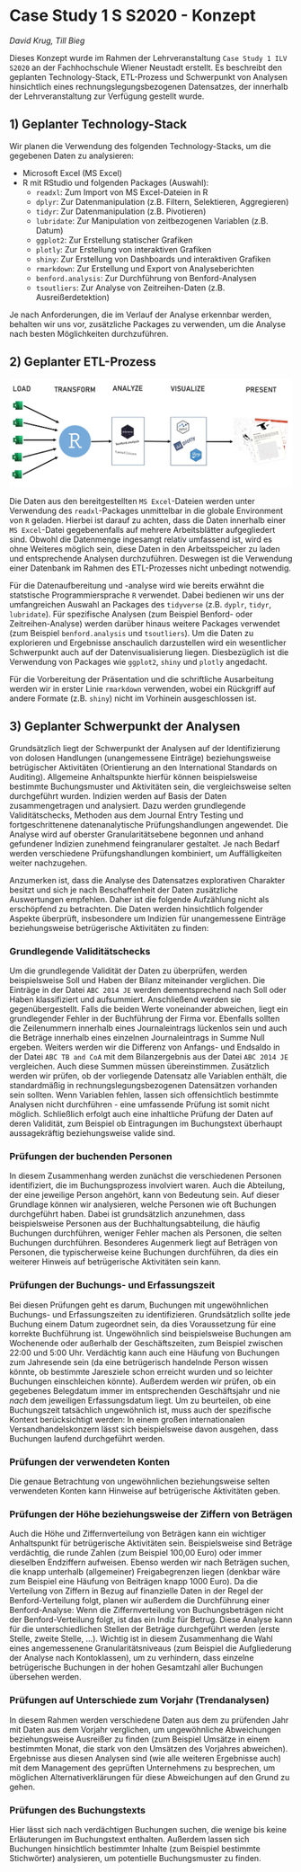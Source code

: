 # Case Study 1 S S2020 - Konzept
_David Krug, Till Bieg_

Dieses Konzept wurde im Rahmen der Lehrveranstaltung `Case Study 1 ILV S2020` an der Fachhochschule Wiener Neustadt erstellt. Es beschreibt den geplanten Technology-Stack, ETL-Prozess und Schwerpunkt von Analysen hinsichtlich eines rechnungslegungsbezogenen Datensatzes, der innerhalb der Lehrveranstaltung zur Verfügung gestellt wurde.

## 1) Geplanter Technology-Stack

Wir planen die Verwendung des folgenden Technology-Stacks, um die gegebenen Daten zu analysieren:

* Microsoft Excel (MS Excel)
* R mit RStudio und folgenden Packages (Auswahl):
  * `readxl`: Zum Import von MS Excel-Dateien in R
  * `dplyr`: Zur Datenmanipulation (z.B. Filtern, Selektieren, Aggregieren)
  * `tidyr`: Zur Datenmanipulation (z.B. Pivotieren)
  * `lubridate`: Zur Manipulation von zeitbezogenen Variablen (z.B. Datum)
  * `ggplot2`: Zur Erstellung statischer Grafiken
  * `plotly`: Zur Erstellung von interaktiven Grafiken
  * `shiny`: Zur Erstellung von Dashboards und interaktiven Grafiken
  * `rmarkdown`: Zur Erstellung und Export von Analyseberichten
  * `benford.analysis`: Zur Durchführung von Benford-Analysen
  * `tsoutliers`: Zur Analyse von Zeitreihen-Daten (z.B. Ausreißerdetektion)

Je nach Anforderungen, die im Verlauf der Analyse erkennbar werden, behalten wir uns vor, zusätzliche Packages zu verwenden, um die Analyse nach besten Möglichkeiten durchzuführen.

## 2) Geplanter ETL-Prozess

<img src="./images/etl_process.JPG" width="700">

Die Daten aus den bereitgestellten `MS Excel`-Dateien werden unter Verwendung des `readxl`-Packages unmittelbar in die globale Environment von `R` geladen. Hierbei ist darauf zu achten, dass die Daten innerhalb einer `MS Excel`-Datei gegebenenfalls auf mehrere Arbeitsblätter aufgegliedert sind. Obwohl die Datenmenge ingesamgt relativ umfassend ist, wird es ohne Weiteres möglich sein, diese Daten in den Arbeitsspeicher zu laden und entsprechende Analysen durchzuführen. Deswegen ist die Verwendung einer Datenbank im Rahmen des ETL-Prozesses nicht unbedingt notwendig.

Für die Datenaufbereitung und -analyse wird wie bereits erwähnt die statstische Programmiersprache `R` verwendet. Dabei bedienen wir uns der umfangreichen Auswahl an Packages des `tidyverse` (z.B. `dyplr`, `tidyr`, `lubridate`). Für spezifische Analysen (zum Beispiel Benford- oder Zeitreihen-Analyse) werden darüber hinaus weitere Packages verwendet (zum Beispiel `benford.analysis` und `tsoutliers`). Um die Daten zu explorieren und Ergebnisse anschaulich darzustellen wird ein wesentlicher Schwerpunkt auch auf der Datenvisualisierung liegen. Diesbezüglich ist die Verwendung von Packages wie `ggplot2`, `shiny` und `plotly` angedacht.

Für die Vorbereitung der Präsentation und die schriftliche Ausarbeitung werden wir in erster Linie `rmarkdown` verwenden, wobei ein Rückgriff auf andere Formate (z.B. `shiny`) nicht im Vorhinein ausgeschlossen ist.

## 3) Geplanter Schwerpunkt der Analysen

Grundsätzlich liegt der Schwerpunkt der Analysen auf der Identifizierung von dolosen Handlungen (unangemessene Einträge) beziehungsweise betrügischer Aktivitäten (Orientierung an den International Standards on Auditing). Allgemeine Anhaltspunkte hierfür können beispielsweise bestimmte Buchungsmuster und Aktivitäten sein, die vergleichsweise selten durchgeführt wurden. Indizien werden auf Basis der Daten zusammengetragen und analysiert. Dazu werden grundlegende Validitätschecks, Methoden aus dem Journal Entry Testing und fortgeschrittenene datenanalytische Prüfungshandlungen angewendet. Die Analyse wird auf oberster Granularitätsebene begonnen und anhand gefundener Indizien zunehmend feingranularer gestaltet. Je nach Bedarf werden verschiedene Prüfungshandlungen kombiniert, um Auffälligkeiten weiter nachzugehen.

Anzumerken ist, dass die Analyse des Datensatzes explorativen Charakter besitzt und sich je nach Beschaffenheit der Daten zusätzliche Auswertungen empfehlen. Daher ist die folgende Aufzählung nicht als erschöpfend zu betrachten. Die Daten werden hinsichtlich folgender Aspekte überprüft, insbesondere um Indizien für unangemessene Einträge beziehungsweise betrügerische Aktivitäten zu finden:

### Grundlegende Validitätschecks

Um die grundlegende Validität der Daten zu überprüfen, werden beispielsweise Soll und Haben der Bilanz miteinander verglichen. Die Einträge in der Datei `ABC 2014 JE` werden dementsprechend nach Soll oder Haben klassifiziert und aufsummiert. Anschließend werden sie gegenübergestellt. Falls die beiden Werte voneinander abweichen, liegt ein grundlegender Fehler in der Buchführung der Firma vor. Ebenfalls sollten die Zeilenummern innerhalb eines Journaleintrags lückenlos sein und auch die Beträge innerhalb eines einzelnen Journaleintrags in Summe Null ergeben. Weiters werden wir die Differenz von Anfangs- und Endsaldo in der Datei `ABC TB and CoA` mit dem Bilanzergebnis aus der Datei `ABC 2014 JE` vergleichen. Auch diese Summen müssen übereinstimmen. Zusätzlich werden wir prüfen, ob der vorliegende Datensatz alle Variablen enthält, die standardmäßig in rechnungslegungsbezogenen Datensätzen vorhanden sein sollten. Wenn Variablen fehlen, lassen sich offensichtlich bestimmte Analysen nicht durchführen - eine umfassende Prüfung ist somit nicht möglich. Schließlich erfolgt auch eine inhaltliche Prüfung der Daten auf deren Validität, zum Beispiel ob Eintragungen im Buchungstext überhaupt aussagekräftig beziehungsweise valide sind.

### Prüfungen der buchenden Personen

In diesem Zusammenhang werden zunächst die verschiedenen Personen identifiziert, die im Buchungsprozess involviert waren. Auch die Abteilung, der eine jeweilige Person angehört, kann von Bedeutung sein. Auf dieser Grundlage können wir analysieren, welche Personen wie oft Buchungen durchgeführt haben. Dabei ist grundsätzlich anzunehmen, dass beispielsweise Personen aus der Buchhaltungsabteilung, die häufig Buchungen durchführen, weniger Fehler machen als Personen, die selten Buchungen durchführen. Besonderes Augenmerk liegt auf Beträgen von Personen, die typischerweise keine Buchungen durchführen, da dies ein weiterer Hinweis auf betrügerische Aktivitäten sein kann.

### Prüfungen der Buchungs- und Erfassungszeit

Bei diesen Prüfungen geht es darum, Buchungen mit ungewöhnlichen Buchungs- und Erfassungszeiten zu identifizieren. Grundsätzlich sollte jede Buchung einem Datum zugeordnet sein, da dies Voraussetzung für eine korrekte Buchführung ist. Ungewöhnlich sind beispielsweise Buchungen am Wochenende oder außerhalb der Geschäftszeiten, zum Beispiel zwischen 22:00 und 5:00 Uhr. Verdächtig kann auch eine Häufung von Buchungen zum Jahresende sein (da eine betrügerisch handelnde Person wissen könnte, ob bestimmte Jaresziele schon erreicht wurden und so leichter Buchungen einschleichen könnte). Außerdem werden wir prüfen, ob ein gegebenes Belegdatum immer im entsprechenden Geschäftsjahr und nie *nach* dem jeweiligen Erfassungsdatum liegt. Um zu beurteilen, ob eine Buchungszeit tatsächlich ungewöhnlich ist, muss auch der spezifische Kontext berücksichtigt werden: In einem großen internationalen Versandhandelskonzern lässt sich beispielsweise davon ausgehen, dass Buchungen laufend durchgeführt werden.

###  Prüfungen der verwendeten Konten

Die genaue Betrachtung von ungewöhnlichen beziehungsweise selten verwendeten Konten kann Hinweise auf betrügerische Aktivitäten geben.

### Prüfungen der Höhe beziehungsweise der Ziffern von Beträgen

Auch die Höhe und Ziffernverteilung von Beträgen kann ein wichtiger Anhaltspunkt für betrügerische Aktivitäten sein. Beispielsweise sind Beträge verdächtig, die runde Zahlen (zum Beispiel 100,00 Euro) oder immer dieselben Endziffern aufweisen. Ebenso werden wir nach Beträgen suchen, die knapp unterhalb (allgemeiner) Freigabegrenzen liegen (denkbar wäre zum Beispiel eine Häufung von Beiträgen knapp 1000 Euro). Da die Verteilung von Ziffern in Bezug auf finanzielle Daten in der Regel der Benford-Verteilung folgt, planen wir außerdem die Durchführung einer Benford-Analyse: Wenn die Ziffernverteilung von Buchungsbeträgen nicht der Benford-Verteilung folgt, ist das ein Indiz für Betrug. Diese Analyse kann für die unterschiedlichen Stellen der Beträge durchgeführt werden (erste Stelle, zweite Stelle, ...). Wichtig ist in diesem Zusammenhang die Wahl eines angemessenene Granularitätsniveaus (zum Beispiel die Aufgliederung der Analyse nach Kontoklassen), um zu verhindern, dass einzelne betrügerische Buchungen in der hohen Gesamtzahl aller Buchungen übersehen werden.

### Prüfungen auf Unterschiede zum Vorjahr (Trendanalysen)

In diesem Rahmen werden verschiedene Daten aus dem zu prüfenden Jahr mit Daten aus dem Vorjahr verglichen, um ungewöhnliche Abweichungen beziehungsweise Ausreißer zu finden (zum Beispiel Umsätze in einem bestimmten Monat, die stark von den Umsätzen des Vorjahres abweichen). Ergebnisse aus diesen Analysen sind (wie alle weiteren Ergebnisse auch) mit dem Management des geprüften Unternehmens zu besprechen, um möglichen Alternativerklärungen für diese Abweichungen auf den Grund zu gehen.

### Prüfungen des Buchungstexts
Hier lässt sich nach verdächtigen Buchungen suchen, die wenige bis keine Erläuterungen im Buchungstext enthalten. Außerdem lassen sich Buchungen hinsichtlich bestimmter Inhalte (zum Beispiel bestimmte Stichwörter) analysieren, um potentielle Buchungsmuster zu finden.
